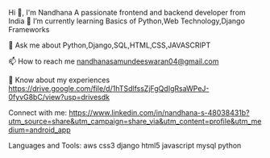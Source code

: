 Hi 👋, I'm Nandhana
A passionate frontend and backend developer from India
🌱 I’m currently learning Basics of Python,Web Technology,Django Frameworks

💬 Ask me about Python,Django,SQL,HTML,CSS,JAVASCRIPT

📫 How to reach me nandhanasamundeeswaran04@gmail.com

📄 Know about my experiences https://drive.google.com/file/d/1hTSdlfssZjFgQdIgRsaWPeJ-0fyvG8bC/view?usp=drivesdk

Connect with me:
https://www.linkedin.com/in/nandhana-s-48038431b?utm_source=share&utm_campaign=share_via&utm_content=profile&utm_medium=android_app

Languages and Tools:
aws css3 django html5 javascript mysql python

